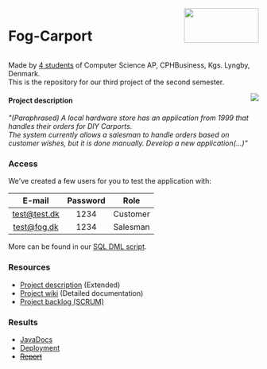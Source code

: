 <img align="right" width="150" height="70" src="https://i2.wp.com/www.kuponkarma.dk/wp-content/uploads/2018/06/Johannesfog-logo.png?fit=260%2C129&ssl=1">  

# Fog-Carport

<div style="float:left">
  
Made by [4 students](https://github.com/HrBjarup/Fog-Carport/graphs/contributors) of Computer Science AP, CPHBusiness, Kgs. Lyngby, Denmark.  
This is the repository for our third project of the second semester.  
<p float=right>
<img align="right" src="https://i.imgur.com/OLoJ7oB.png">  
  </p>

#### Project description  
*"(Paraphrased) A local hardware store has an application from 1999 that handles their orders for DIY Carports.  
The system currently allows a salesman to handle orders based on customer wishes, but it is done manually. Develop a new application(...)"*

### Access  

We've created a few users for you to test the application with:  

  
| E-mail | Password | Role |
|:------------:|:--------:|:--------:|
| test@test.dk | 1234 | Customer |
| test@fog.dk | 1234 | Salesman |

  </div>
  
More can be found in our [SQL DML script](https://github.com/HrBjarup/Fog-Carport/blob/master/extraFiles/Database%20docs/insertion(DML).sql#L18).

### Resources
+ [Project description](https://datsoftlyngby.github.io/dat2sem2019Spring/Modul4/Fog/) (Extended)  
+ [Project wiki](https://github.com/HrBjarup/Fog-Carport/wiki) (Detailed documentation)  
+ [Project backlog (SCRUM)](https://tree.taiga.io/project/maltemagnussen-fog/)  


### Results
+ [JavaDocs](https://hrbjarup.github.io/Fog-Carport/)
+ [Deployment](http://207.154.233.238/fogcarport/)
+ ~~[Report]()~~
